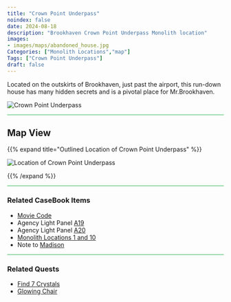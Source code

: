 ```yaml
---
title: "Crown Point Underpass"
noindex: false
date: 2024-08-18
description: "Brookhaven Crown Point Underpass Monolith location"
images:
- images/maps/abandoned_house.jpg
Categories: ["Monolith Locations","map"]
Tags: ["Crown Point Underpass"]
draft: false
--- 
```


Located on the outskirts of Brookhaven, just past the airport, this run-down house has many hidden secrets and is a pivotal place for Mr.Brookhaven.

![Crown Point Underpass](/images/maps/abandoned_house.jpg)

<hr style="background-color: #28b44c" size=8>

## Map View

{{% expand title="Outlined Location of Crown Point Underpass" %}}

![Location of Crown Point Underpass](/images/maps/abandoned-house.png)

{{% /expand %}}

<hr style="background-color: #28b44c" size=8>

### Related CaseBook Items

- [Movie Code](/casebook/movie_codes/#abandoned-house-code)
- Agency Light Panel [A19](/casebook/light_panel/#a19)
- Agency Light Panel [A20](/casebook/light_panel/#a20)
- [Monolith Locations 1 and 10](/casebook/monoliths/locations/)
- Note to [Madison](/casebook/notes/madison/#abandoned-house)

<hr style="background-color: #28b44c" size=8>

### Related Quests

- [Find 7 Crystals](/lore/quests/find_7_crystals)
- [Glowing Chair](/lore/quests/glowing_chair)